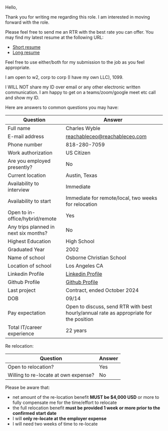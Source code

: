 Hello,

Thank you for writing me regarding this role. I am interested in moving forward with the role.

Please feel free to send me an RTR with the best rate you can offer. You may find my latest resume at the following URL:

- [Short resume](https://resume.reachableceo.com/non-cv/CharlesNWybleShortResume.pdf)
- [Long resume](https://resume.reachableceo.com/cv/CharlesNWybleCV.pdf)

Feel free to use either/both for my submission to the job as you feel appropriate.

I am open to w2, corp to corp (I have my own LLC), 1099.

I WILL NOT share my ID over email or any other electronic written communication. I am happy to get on a teams/zoom/google meet etc call and show my ID.

Here are answers to common questions you may have:

| Question                              | Answer                                                                                 |
|---------------------------------------|----------------------------------------------------------------------------------------|
| Full name                             | Charles Wyble                                                                          |
| E-mail address                        | reachableceo@reachableceo.com                                                          |
| Phone number                          | 818-280-7059                                                                           |
| Work authorization                    | US Citizen                                                                             |
| Are you employed presently?           | No                                                                                     |
| Current location                      | Austin, Texas                                                                          |
| Availability to interview             | Immediate                                                                              |
| Availability to start                 | Immediate for remote/local, two weeks for relocation                                   |
| Open to in-office/hybrid/remote       | Yes                                                                                    |
| Any trips planned in next six months? | No                                                                                     |
| Highest Education                     | High School                                                                            |
| Graduated Year                        | 2002                                                                                   |
| Name of school                        | Osborne Christian School                                                               |
| Location of school                    | Los Angeles CA                                                                         |
| Linkedin Profile                      | [Linkedin Profile](https://www.linkedin.com/in/charles-wyble-412007337/)               |
| Github Profile                        | [Github Profile](https://www.github.com/ReachableCEO/)               |
| Last project                          | Contract, ended October 2024                                                           |
| DOB                                   | 09/14                                                                                  |
| Pay expectation                       | Open to discuss, send RTR with best hourly/annual rate as appropriate for the position |
| Total IT/career experience            | 22 years                                                                               |

Re relocation:

| Question                             | Answer |
|--------------------------------------|--------|
| Open to relocation?                  | Yes    |
| Willing to re-locate at own expense? | No     |

Please be aware that:

- net amount of the re-location benefit **MUST be $4,000 USD** or more to fully compensate me for the time/effort to relocate
- the full relocation benefit **must be provided 1 week or more prior to the confirmed start date**
- I will **only re-locate at the employer expense**
- I will need two weeks of time to re-locate